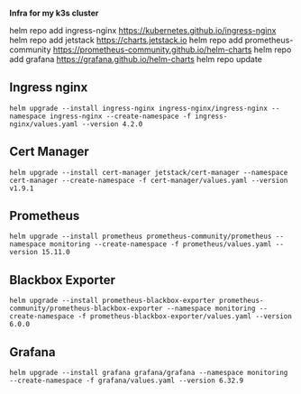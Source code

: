 
**Infra for my k3s cluster**

helm repo add ingress-nginx https://kubernetes.github.io/ingress-nginx
helm repo add jetstack https://charts.jetstack.io
helm repo add prometheus-community https://prometheus-community.github.io/helm-charts
helm repo add grafana https://grafana.github.io/helm-charts
helm repo update


## Ingress nginx
```
helm upgrade --install ingress-nginx ingress-nginx/ingress-nginx --namespace ingress-nginx --create-namespace -f ingress-nginx/values.yaml --version 4.2.0
```

## Cert Manager
```
helm upgrade --install cert-manager jetstack/cert-manager --namespace cert-manager --create-namespace -f cert-manager/values.yaml --version v1.9.1
```

## Prometheus 
```
helm upgrade --install prometheus prometheus-community/prometheus --namespace monitoring --create-namespace -f prometheus/values.yaml --version 15.11.0
```

## Blackbox Exporter
```
helm upgrade --install prometheus-blackbox-exporter prometheus-community/prometheus-blackbox-exporter --namespace monitoring --create-namespace -f prometheus-blackbox-exporter/values.yaml --version 6.0.0
```

## Grafana 
```
helm upgrade --install grafana grafana/grafana --namespace monitoring --create-namespace -f grafana/values.yaml --version 6.32.9
```
